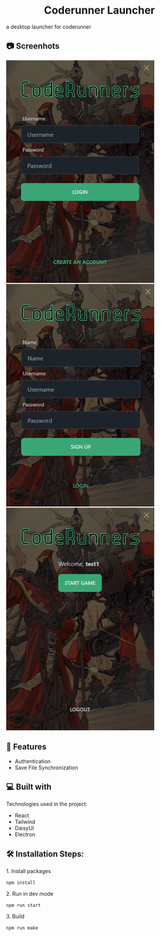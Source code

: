 <h1 id="title" align="center">Coderunner Launcher</h1>

<p id="description">a desktop launcher for coderunner</p>

<h2>📷 Screenhots</h2>
<img src="docs/login.png" width="400" height="600/">
<img src="docs/signup.png" width="400" height="600/">
<img src="docs/start.png" width="400" height="600/">

<h2>🧐 Features</h2>

- Authentication
- Save File Synchronization

<h2>💻 Built with</h2>

Technologies used in the project:

- React
- Tailwind
- DaisyUI
- Electron

<h2>🛠️ Installation Steps:</h2>

<p>1. Install packages</p>

```
npm install
```

<p>2. Run in dev mode</p>

```
npm run start
```

<p>3. Build</p>

```
npm run make
```
